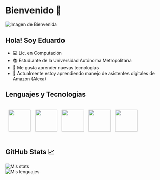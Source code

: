 # Bienvenido 👋

![Imagen de Bienvenida](https://github.com/LaloSP-dev/LaloSP-dev/blob/main/banner.gif)

## Hola! Soy Eduardo
- 💻 Lic. en Computación
- 📚 Estudiante de la Universidad Autónoma Metropolitana
- 🤔 Me gusta aprender nuevas tecnologías
- 🌱 Actualmente estoy aprendiendo manejo de asistentes digitales de Amazon (Alexa)

## Lenguajes y Tecnologias

<br />
<div>
  <img src="https://cdn.jsdelivr.net/gh/devicons/devicon/icons/java/java-original-wordmark.svg" height="70" style="margin-left: 10px"/>
  <img src="https://cdn.jsdelivr.net/gh/devicons/devicon/icons/javascript/javascript-original.svg"  height="70" style="margin-left: 10px"/>
  <img src="https://cdn.jsdelivr.net/gh/devicons/devicon/icons/python/python-original-wordmark.svg" height="70" style="margin-left: 10px"/>
  <img src="https://cdn.jsdelivr.net/gh/devicons/devicon/icons/spring/spring-original-wordmark.svg" height="70" style="margin-left: 10px"/>
  <img src="https://cdn.jsdelivr.net/gh/devicons/devicon/icons/nodejs/nodejs-original-wordmark.svg" height="70" style="margin-left: 10px"/>
</div> 
<br>

## GitHub Stats 📈
![Mis stats](https://github-readme-stats.vercel.app/api?username=LaloSP-dev&theme=gruvbox&show_icons=true)
<br>
![Mis lenguajes](https://github-readme-stats.vercel.app/api/top-langs/?username=LaloSP-dev&theme=gruvbox)
